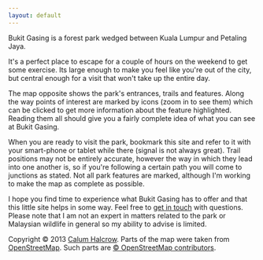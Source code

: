 ```yaml
---
layout: default
---
```

Bukit Gasing is a forest park wedged between Kuala Lumpur and Petaling Jaya.

It's a perfect place to escape for a couple of hours on the weekend to get some exercise. Its large enough to make you feel like you're out of the city, but central enough for a visit that won't take up the entire day.

The map opposite shows the park's entrances, trails and features. Along the way points of interest are marked by icons (zoom in to see them) which can be clicked to get more information about the feature highlighted. Reading them all should give you a fairly complete idea of what you can see at Bukit Gasing.

When you are ready to visit the park, bookmark this site and refer to it with your smart-phone or tablet while there (signal is not always great). Trail positions may not be entirely accurate, however the way in which they lead into one another is, so if you're following a certain path you will come to junctions as stated. Not all park features are marked, although I'm working to make the map as complete as possible.

I hope you find time to experience what Bukit Gasing has to offer and that this little site helps in some way. Feel free to [get in touch](http://facebook.com/calumhalcrow) with questions. Please note that I am not an expert in matters related to the park or Malaysian wildlife in general so my ability to advise is limited.

<p class="copyright">Copyright &copy; 2013 <a href="http://calumhalcrow.com">Calum Halcrow</a>. Parts of the map were taken from <a href="http://openstreetmap.org">OpenStreetMap</a>. Such parts are <a href="http://www.openstreetmap.org/copyright">&copy; OpenStreetMap contributors</a>.</p>
